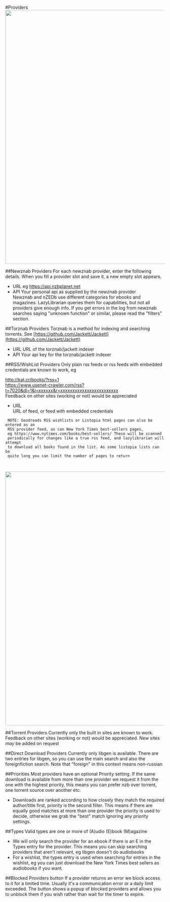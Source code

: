 #Providers
<img src="/assets/screenshots/config_providers1.png" width="800">

##Newznab Providers
For each newznab provider, enter the following details. When you fill a provider slot
and save it, a new empty slot appears.

* URL
eg https://api.nzbplanet.net
* API
Your personal api as supplied by the newznab provider  
Newznab and nZEDb use different categories for ebooks and magazines. LazyLibrarian queries them for capabilities, but not all providers give enough info.
If you get errors in the log from newznab searches saying "unknown function" or similar, please read the "filters" section.

##Torznab Providers
Torznab is a method for indexing and searching torrents. See [https://github.com/Jackett/Jackett](https://github.com/Jackett/Jackett)

* URL
URL of the torznab/jackett indexer
* API
Your api key for the torznab/jackett indexer

##RSS/WishList Providers
Only plain rss feeds or rss feeds with embedded credentials are known to work, eg  

http://kat.cr/books/?rss=1  
https://www.usenet-crawler.com/rss?t=7020&dl=1&i=xxxxxx&r=xxxxxxxxxxxxxxxxxxxxxxxx  
Feedback on other sites (working or not) would be appreciated

* URL  
URL of feed, or feed with embedded credentials 

```
 NOTE: Goodreads RSS wishlists or Listopia html pages can also be entered as an 
 RSS provider feed, as can New York Times best-sellers pages, 
 eg https://www.nytimes.com/books/best-sellers/ These will be scanned 
 periodically for changes like a true rss feed, and lazylibrarian will attempt 
 to download all books found in the list. As some listopia lists can be 
 quite long you can limit the number of pages to return



```

<img src="/assets/screenshots/config_providers2.png" width="800">

##Torrent Providers
Currently only the built in sites are known to work.
Feedback on other sites (working or not) would be appreciated.
New sites _may_ be added on request

##Direct Download Providers
Currently only libgen is available. There are two entries for libgen, so you can use the main search and also the foreignfiction search. Note that "foreign" in this context means non-russian

##Priorities
Most providers have an optional Priority setting. If the same download is available from more than one provider we request it from the one with the highest priority, this means you can prefer nzb over torrent, one torrent source over another etc.  

* Downloads are ranked according to how closely they match the required author/title first, priority is the second filter. This means if there are equally good matches at more than one provider the priority is used to decide, otherwise we grab the "best" match ignoring any priority settings.

##Types
Valid types are one or more of (A)udio (E)book (M)agazine  

* We will only search the provider for an ebook if there is an E in the Types entry for the provider. This means you can skip searching providers that aren't relevant, eg libgen doesn't do audiobooks  
* For a wishlist, the types entry is used when searching for entries in the wishlist, eg you can just download the New York Times best sellers as audiobooks if you want.

##Blocked Providers button
If a provider returns an error we block access to it for a limited time. Usually it's a communication error or a daily limit exceeded. The button shows a popup of blocked providers and allows you to unblock them if you wish rather than wait for the timer to expire.
